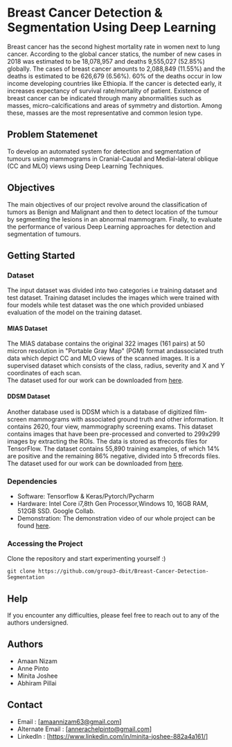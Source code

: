# Breast Cancer Detection & Segmentation Using Deep Learning

Breast cancer has the second highest mortality rate in women next to lung cancer. According to the global cancer statics, the number of new cases in 2018 was estimated to be 18,078,957 and deaths 9,555,027 (52.85%) globally. The cases of breast cancer amounts to 2,088,849 (11.55%) and the deaths is estimated to be 626,679 (6.56%). 60% of the deaths occur in low income developing countries like Ethiopia. If the cancer is detected early, it increases expectancy of survival rate/mortality of patient. Existence of breast cancer can be indicated through many abnormalities such as masses, micro-calcifications and areas of symmetry and distortion. Among these, masses are the most representative and common lesion type.

## Problem Statemenet

To develop an automated system for detection and segmentation of tumours using mammograms in Cranial-Caudal and Medial-lateral oblique (CC and MLO) views using Deep Learning Techniques.

## Objectives

The main objectives of our project revolve around the classification of tumors as Benign and Malignant and then to detect location of the tumour by segmenting the lesions in an abnormal mammogram. Finally, to evaluate the performance of various Deep Learning approaches for detection and segmentation of tumours.

## Getting Started

### Dataset

The input dataset was divided into two categories i.e training dataset and test dataset. Training dataset includes the images which were trained with four models while test dataset was the one which provided unbiased evaluation of the model on the training dataset.

#### MIAS Dataset

The MIAS database contains the original 322 images (161 pairs) at 50 micron resolution in "Portable Gray Map" (PGM) format andassociated truth data which depict CC and MLO views of the scanned images. It is a supervised dataset which consists of the class, radius, severity and X and Y coordinates of each scan. <br/>
The dataset used for our work can be downloaded from [here](https://www.kaggle.com/kmader/mias-mammography).

#### DDSM Dataset

Another database used is DDSM which is a database of digitized film-screen mammograms with associated ground truth and other information.  It contains 2620, four view, mammography screening exams. This dataset contains images that have been pre-processed and converted to 299x299 images by extracting the ROIs. The data is stored as tfrecords files for TensorFlow. The dataset contains 55,890 training examples, of which 14% are positive and the remaining 86% negative, divided into 5 tfrecords files.
The dataset used for our work can be downloaded from [here](https://drive.google.com/drive/folders/18bmhjPMxoxsKh08cg8nRvqiz17kvvlEI?usp=sharing).

### Dependencies

* Software: Tensorflow & Keras/Pytorch/Pycharm
* Hardware: Intel Core i7,8th Gen Processor,Windows 10, 16GB RAM, 512GB SSD. Google Collab.
* Demonstration: The demonstration video of our whole project can be found [here](https://drive.google.com/file/d/1wozYz3WNqxmlgNPOjEziz6z-Hk4CENFP/view?usp=sharing).

### Accessing the Project

Clone the repository and start experimenting yourself :)

```
git clone https://github.com/group3-dbit/Breast-Cancer-Detection-Segmentation
```

## Help

If you encounter any difficulties, please feel free to reach out to any of the authors undersigned.

## Authors

* Amaan Nizam <br/>
* Anne Pinto <br/>
* Minita Joshee <br/>
* Abhiram Pillai <br/>

## Contact

* Email : [amaannizam63@gmail.com]
* Alternate Email : [annerachelpinto@gmail.com]
* LinkedIn : [https://www.linkedin.com/in/minita-joshee-882a4a161/]